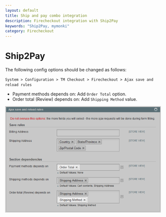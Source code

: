 ```yaml
---
layout: default
title: Ship and pay combo integration
description: Firecheckout integration with Ship2Pay
keywords: "Ship2Pay, mymonki"
category: Firecheckout
---
```


# Ship2Pay

The following config options should be changed as follows:

`System > Configuration > TM Checkout > Firecheckout > Ajax save and reload rules`

- Payment methods depends on: Add `Order Total` option.
- Order total (Review) depends on: Add `Shipping Method` value.

![Ship2Pay integration settings](/images/m1/extensions/firecheckout/integration/mymonky-ship2pay/configuration.png)

